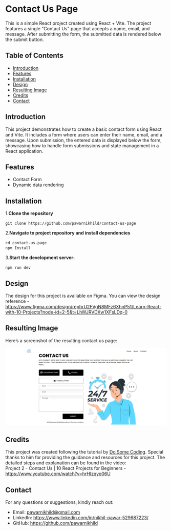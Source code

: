 # Contact Us Page

This is a simple React project created using React + Vite. The project features a single "Contact Us" page that accepts a name, email, and message. After submitting the form, the submitted data is rendered below the submit button.

## Table of Contents

- [Introduction](#introduction)
- [Features](#features)
- [Installation](#installation)
- [Design](#design)
- [Resulting Image](#resulting-Image)
- [Credits](#credits)
- [Contact](#contact)

## Introduction

This project demonstrates how to create a basic contact form using React and Vite. It includes a form where users can enter their name, email, and a message. Upon submission, the entered data is displayed below the form, showcasing how to handle form submissions and state management in a React application.

## Features

- Contact Form
- Dynamic data rendering

## Installation

1.**Clone the repository**
```
git clone https://github.com/pawarnikhild/contact-us-page
```
2.**Navigate to project repository and install dependencies**
```
cd contact-us-page
npm Install

```
3.**Start the development server:**
```
npm run dev
```

## Design

The design for this project is available on Figma. You can view the design reference -
https://www.figma.com/design/rephrU2FVgN8MFz6XhnP51/Learn-React-with-10-Projects?node-id=2-5&t=LhWJRVDXw1XFsLDq-0

## Resulting Image

Here’s a screenshot of the resulting contact us page:

![Demo](https://github.com/pawarnikhild/contact-us-page/blob/main/Project%20Demo/Screenshot%20(1049).png)

## Credits

This project was created following the tutorial by [Do Some Coding](https://www.youtube.com/@dosomecoding). Special thanks to him for providing the guidance and resources for this project. The detailed steps and explanation can be found in the video:<br>
Project 2 - Contact Us | 10 React Projects for Beginners - https://www.youtube.com/watch?v=hrHIzqyq06U

## Contact

For any questions or suggestions, kindly reach out:

- Email: pawarnikhild@gmail.com
- LinkedIn: https://www.linkedin.com/in/nikhil-pawar-529687223/
- GitHub: https://github.com/pawarnikhild
